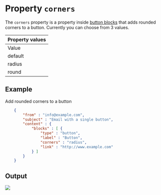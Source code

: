 # Property `corners`   

The `corners` property is a property inside [button blocks](/support/json/block-button) that adds
rounded corners to a button. Currently you can choose from 3 values.

| Property values |
| --- |
| Value | Description |
| default | Default button without rounded corners |
| radius | Adds subtle rounded corners |
| round | Adds obvious rounded corners for a 'pill-like' button look |

## Example
Add rounded corners to a button


````json
    {
        "from" : "info@example.com",
        "subject" : "Email with a single button",
        "content" : {
            "blocks" : [ {
                "type" : "button",
                "label" : "Button",
                "corners" : "radius",
                "link" : "http://www.example.com"
            } ]
        }
    }
````


## Output

![](copernica-docs:ResponsiveEmail/images/example-output-button.png)